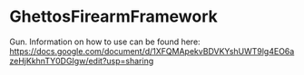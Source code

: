 # GhettosFirearmFramework

Gun.
Information on how to use can be found here: https://docs.google.com/document/d/1XFQMApekvBDVKYshUWT9lg4EO6azeHjKkhnTY0DGIgw/edit?usp=sharing
